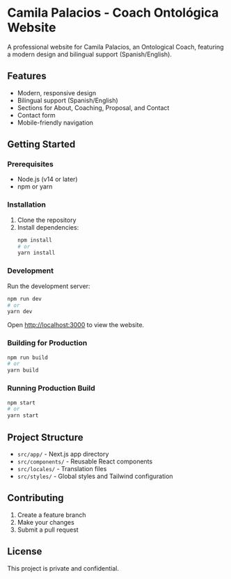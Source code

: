 # Camila Palacios - Coach Ontológica Website

A professional website for Camila Palacios, an Ontological Coach, featuring a modern design and bilingual support (Spanish/English).

## Features

- Modern, responsive design
- Bilingual support (Spanish/English)
- Sections for About, Coaching, Proposal, and Contact
- Contact form
- Mobile-friendly navigation

## Getting Started

### Prerequisites

- Node.js (v14 or later)
- npm or yarn

### Installation

1. Clone the repository
2. Install dependencies:
   ```bash
   npm install
   # or
   yarn install
   ```

### Development

Run the development server:

```bash
npm run dev
# or
yarn dev
```

Open [http://localhost:3000](http://localhost:3000) to view the website.

### Building for Production

```bash
npm run build
# or
yarn build
```

### Running Production Build

```bash
npm start
# or
yarn start
```

## Project Structure

- `src/app/` - Next.js app directory
- `src/components/` - Reusable React components
- `src/locales/` - Translation files
- `src/styles/` - Global styles and Tailwind configuration

## Contributing

1. Create a feature branch
2. Make your changes
3. Submit a pull request

## License

This project is private and confidential. 